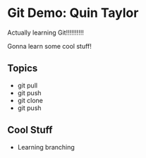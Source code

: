 # Git Demo: Quin Taylor

Actually learning Git!!!!!!!!!!

Gonna learn some cool stuff!

## Topics
- git pull
- git push
- git clone
- git push

## Cool Stuff
- Learning branching
